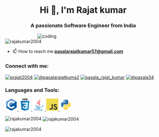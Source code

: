 <h1 align="center">Hi 👋, I'm Rajat kumar</h1>
<h3 align="center">A passionate Software Engineer from India</h3>
<img align="right"alt="coding"width="400"src="https://user-images.githubusercontent.com/55389276/140866485-8fb1c876-9a8f-4d6a-98dc-08c4981eaf70.gif">

<p align="left"> <img src="https://komarev.com/ghpvc/?username=rajakumar2004&label=Profile%20views&color=0e75b6&style=flat" alt="rajakumar2004" /> </p>

- 📫 How to reach me **pasalarajatkumar57@gmail.com**

<h3 align="left">Connect with me:</h3>
<p align="left">
<a href="https://linkedin.com/in/prajat2004" target="blank"><img align="center" src="https://raw.githubusercontent.com/rahuldkjain/github-profile-readme-generator/master/src/images/icons/Social/linked-in-alt.svg" alt="prajat2004" height="30" width="40" /></a>
<a href="https://www.hackerrank.com/@pasalarajatkuma2" target="blank"><img align="center" src="https://raw.githubusercontent.com/rahuldkjain/github-profile-readme-generator/master/src/images/icons/Social/hackerrank.svg" alt="@pasalarajatkuma2" height="30" width="40" /></a>
<a href="https://www.leetcode.com/pasala_rajat_kumar" target="blank"><img align="center" src="https://raw.githubusercontent.com/rahuldkjain/github-profile-readme-generator/master/src/images/icons/Social/leet-code.svg" alt="pasala_rajat_kumar" height="30" width="40" /></a>
<a href="https://www.hackerearth.com/@pasala34" target="blank"><img align="center" src="https://raw.githubusercontent.com/rahuldkjain/github-profile-readme-generator/master/src/images/icons/Social/hackerearth.svg" alt="@pasala34" height="30" width="40" /></a>
</p>

<h3 align="left">Languages and Tools:</h3>
<p align="left"> <a href="https://www.cprogramming.com/" target="_blank" rel="noreferrer"> <img src="https://raw.githubusercontent.com/devicons/devicon/master/icons/c/c-original.svg" alt="c" width="40" height="40"/> </a> <a href="https://www.w3schools.com/css/" target="_blank" rel="noreferrer"> <img src="https://raw.githubusercontent.com/devicons/devicon/master/icons/css3/css3-original-wordmark.svg" alt="css3" width="40" height="40"/> </a> <a href="https://www.java.com" target="_blank" rel="noreferrer"> <img src="https://raw.githubusercontent.com/devicons/devicon/master/icons/java/java-original.svg" alt="java" width="40" height="40"/> </a> <a href="https://developer.mozilla.org/en-US/docs/Web/JavaScript" target="_blank" rel="noreferrer"> <img src="https://raw.githubusercontent.com/devicons/devicon/master/icons/javascript/javascript-original.svg" alt="javascript" width="40" height="40"/> </a> <a href="https://www.python.org" target="_blank" rel="noreferrer"> <img src="https://raw.githubusercontent.com/devicons/devicon/master/icons/python/python-original.svg" alt="python" width="40" height="40"/> </a> </p>

<p><img align="left" src="https://github-readme-stats.vercel.app/api/top-langs?username=rajakumar2004&show_icons=true&locale=en&layout=compact" alt="rajakumar2004" /></p>

<p>&nbsp;<img align="center" src="https://github-readme-stats.vercel.app/api?username=rajakumar2004&show_icons=true&locale=en" alt="rajakumar2004" /></p>

<p><img align="center" src="https://github-readme-streak-stats.herokuapp.com/?user=rajakumar2004&" alt="rajakumar2004" /></p>
